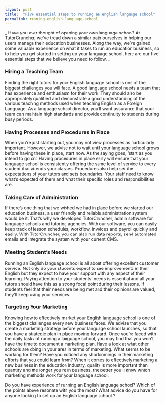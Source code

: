```yaml
---
layout: post
title:  "Five essential steps to running an english language school"
permalink: running-english-language-school
---
```

_ Have you ever thought of opening your own language school? At TutorCruncher,
we’ve tread down a similar path ourselves in helping our users manage their
education businesses. Along the way, we’ve gained some valuable experience on
what it takes to run an education business, so to help you get started in
setting up your language school, here are our five essential steps that we
believe you need to follow. _

### Hiring a Teaching Team

Finding the right tutors for your English language school is one of the
biggest challenges you will face. A good language school needs a team that has
experience and enthusiasm for their work. They should also be appropriately
qualified and demonstrate a good understanding of the various teaching methods
used when teaching English as a Foreign Language. As a language school
director, you’ll want assurance that your team can maintain high standards and
provide continuity to students during busy periods.

### Having Processes and Procedures in Place

When you’re just starting out, you may not view processes as particularly
important. However, we advise not to wait until your language school grows
before having these in place, start now. As the saying goes, ‘start as you
intend to go on’. Having procedures in place early will ensure that your
language school is consistently offering the same level of service to every
student that attends your classes. Procedures also help set the expectations
of your tutors and sets boundaries. Your staff need to know what’s expected of
them and what their specific roles and responsibilities are.

### Taking Care of Administration

If there’s one thing that we wished we had in place before we started our
education business, a user friendly and reliable administration system would
be it. That’s why we developed TutorCruncher, admin software for language
schools and tutoring agencies. With our software, you can easily keep track of
lesson schedules, workflow, invoices and payroll quickly and easily. With
TutorCruncher, you can also run data reports, send automated emails and
integrate the system with your current CMS.

### Meeting Student’s Needs

Running an English language school is all about offering excellent customer
service. Not only do your students expect to see improvements in their English
but they expect to have your support with any aspect of their learning. Paying
attention to your students’ needs is essential and all your tutors should have
this as a strong focal point during their lessons. If students feel that their
needs are being met and their opinions are valued, they’ll keep using your
services.

### Targeting Your Marketing

Knowing how to effectively market your English language school is one of the
biggest challenges every new business faces. We advise that you create a
marketing strategy before your language school launches, so that you have a
strategic plan in place moving forward. Once you’re faced with the daily tasks
of running a language school, you may find that you won’t have the time to
document a marketing plan. Have a look at what other schools are doing in your
area in terms of marketing. What seems to be working for them? Have you
noticed any shortcomings in their marketing efforts that you could learn from?
When it comes to effectively marketing a new business in the education
industry, quality is more important than quantity and the longer you’re in
business, the better you’ll know which marketing methods work for your
language school.

Do you have experience of running an English language school? Which of the
points above resonate with you the most? What advice do you have for anyone
looking to set up an English language school  ?
